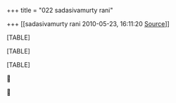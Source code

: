 +++
title = "022 sadasivamurty rani"

+++
[[sadasivamurty rani	2010-05-23, 16:11:20 [Source](https://groups.google.com/g/bvparishat/c/Uldod9zSn5I)]]



[TABLE]

[TABLE]

[TABLE]





